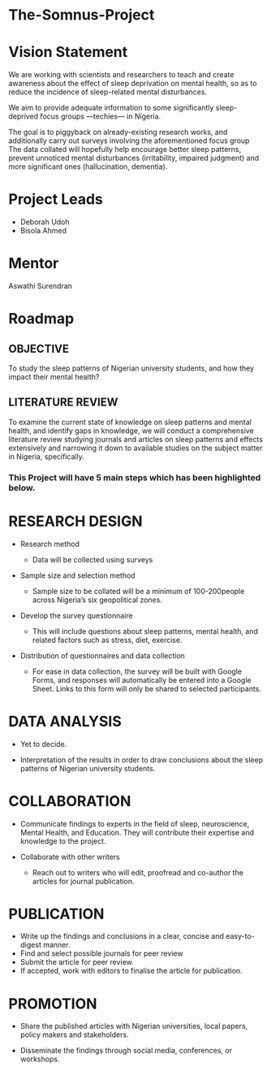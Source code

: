# The-Somnus-Project

# Vision Statement
We are working with scientists and researchers to teach and create awareness about the effect of sleep deprivation on mental health, so as to reduce the incidence of sleep-related mental disturbances.

We aim to provide adequate information to some significantly sleep-deprived focus groups —techies— in Nigeria.

The goal is to piggyback on already-existing research works, and additionally carry out surveys involving the aforementioned focus group The data collated will hopefully help encourage better sleep patterns, prevent unnoticed mental disturbances (irritability, impaired judgment) and more significant ones (hallucination, dementia).

# Project Leads
* Deborah Udoh
* Bisola Ahmed

# Mentor
Aswathi Surendran

# Roadmap

## OBJECTIVE
To study the sleep patterns of Nigerian university students, and how they impact their mental health?

## LITERATURE REVIEW
To examine the current state of knowledge on sleep patterns and mental health, and identify gaps in knowledge, we will conduct a comprehensive literature review studying journals and articles on sleep patterns and effects extensively and narrowing it down to available studies on the subject matter in Nigeria, specifically.

### This Project will have 5 main steps which has been highlighted below.

#  RESEARCH DESIGN
 * Research method
     * Data will be collected using surveys

* Sample size and selection method
    * Sample size to be collated will be a minimum of 100-200people across Nigeria’s six geopolitical zones.

 * Develop the survey questionnaire 
    * This will include questions about sleep patterns, mental health, and related factors such as stress, diet, exercise.

* Distribution of questionnaires and data collection
    * For ease in data collection, the survey will be built with Google Forms, and responses will automatically be entered into a Google Sheet. Links to this form will only be shared to selected participants.

# DATA ANALYSIS
* Yet to decide.

* Interpretation of the results in order to draw conclusions about the sleep patterns of Nigerian university students.

# COLLABORATION
* Communicate findings to experts in the field of sleep, neuroscience, Mental Health, and Education. They will contribute their expertise and knowledge to the project.

* Collaborate with other writers
    * Reach out to writers who will edit, proofread and co-author the articles for journal publication.


# PUBLICATION
* Write up the findings and conclusions in a clear, concise and easy-to-digest manner.
* Find and select possible journals for peer review
* Submit the article for peer review.
* If accepted, work with editors to finalise the article for publication.

# PROMOTION
* Share the published articles with Nigerian universities, local papers, policy makers and stakeholders.

* Disseminate the findings through social media, conferences, or workshops.



